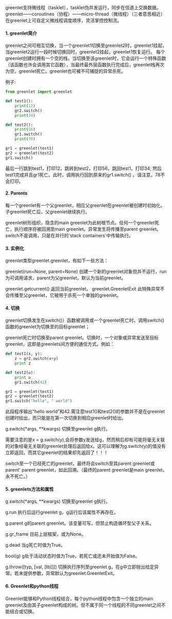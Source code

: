 
greenlet支持微线程（tasklet），tasklet伪并发运行，同步在信道上交换数据。greenlet——coroutines（协程）——micro-thread（微线程）（三者意思相近）在greenlet上可自定义微线程调度顺序，灵活掌控控制流。

#### 1. greenlet简介
greenlet之间可相互切换，当一个greenlet1切换至greenlet2时，greenlet1挂起，当greenlet2运行一段时候切换回时，greenlet2挂起，greenlet1恢复运行。
每个greenlet创建时拥有一个空的栈，当切换至该greenlet时，它会运行一个特殊函数（该函数也许会调用其它函数），当最终最外层函数执行完成后，greenlet栈再次为空，greenlet死亡。greenlet也可被不可捕捉的异常杀死。


例子:

```python
from greenlet import greenlet

def test1():
    print(12)
    gr2.switch()
    print(34)

def test2():
    print(56)
    gr1.switch()
    print(78)

gr1 = greenlet(test1)
gr2 = greenlet(test2)
gr1.switch()
```
最后一行跳到test1，打印12，跳转到test2，打印56，跳回test1，打印34; 然后test1完成并且gr1死亡。此时，调用执行回到原来的gr1.switch() 。请注意，78不会打印。


#### 2. Parents
每一个greenlet有一个父greenlet，相应父greenlet在greenlet被创建时初始化。子greenlet死亡后，父greenlet继续执行。

greenlet树形组织，隐含的main greenlet为此树根节点。任何一个greenlet死亡，执行顺序将被回溯至main greenlet。异常发生将传播至parent greenlet。
switch不是调用，只是在并行的'stack containers'中传输执行。

#### 3. 实例化
greenlet类型greenlet.greenlet，有如下一些方法：

greenlet(run=None, parent=None)
创建一个新的greenlet对象但并不运行，run为可调用请求，parent为父greenlet，默认为当前greenlet。


greenlet.getcurrent()
返回当前greenlet。
greenlet.GreenletExit
此特殊异常不会传播至父greenlet，它被用于杀死一个单独的greenlet。

#### 4. 切换
greenlet切换发生在switch()）函数被调用或一个greenlet死亡时。调用switch()函数的greenlet为切换至的目标greenlet；

greenlet死亡时切换至parent greenlet。切换时，一个对象或异常发送至目标greenlet，这即是greenlets间方便的通信方式。例如：

```python
def test1(x, y):
    z = gr2.switch(x+y)
    print z

def test2(u):
    print u
    gr1.switch(42)

gr1 = greenlet(test1)
gr2 = greenlet(test2)
gr1.switch("hello", " world")
```
此段程序输出“hello world”和42.需注意test1()和test2()的参数并不是在greenlet创建时给出，而只能是在第一次切换到相应greenlet时给出。




g.switch(*args, **kwargs)
切换至greenlet g执行。

需要注意的是x = g.switch(y),会将参数y发送给g，然而稍后却有可能将毫无关联的对象经毫无关联的greenlet处理后返回给x。这可以理解为g.switch(y)的值没有立即返回，而其它greenlet的结果却先返回了！！！


switch至一个已经死亡的greenlet，最终将会switch至其parent greenlet或parent' parent greenlet，如此回溯。（最终的parent greenlet是main greenlet，永不死亡。）

#### 5. greenlets方法和属性


g.switch(*args, **kwargs)
切换至greenlet g执行。


g.run
执行后运行greenlet g，g运行后该属性不再存在。


g.parent
g的parent greenlet。该变量可写，但禁止构造循环型父子关系。


g.gr_frame
目前上层框架，或为None。


g.dead
当g死亡时值为True。


bool(g)
g处于活动状态时值为True，若死亡或还未开始值为False。


g.throw([typ, [val, [tb]]])
切换执行序列至greenlet g，在g中立即抛出给定异常。若未提供参数，异常默认为greenlet.GreenletExit。

#### 6. Greenlet和python线程
Greenlet能够和Python线程结合，每个python线程中包含一个独立的main greenlet及由其子greenlet构成的树。但不属于同一个线程的不同greenlet之间不能结合或切换。